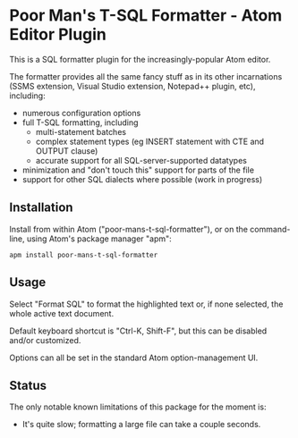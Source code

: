 # Poor Man's T-SQL Formatter - Atom Editor Plugin

This is a SQL formatter plugin for the increasingly-popular Atom editor.

The formatter provides all the same fancy stuff as in its other incarnations (SSMS extension, Visual Studio extension, Notepad++ plugin, etc), including:

* numerous configuration options
* full T-SQL formatting, including
   * multi-statement batches
   * complex statement types (eg INSERT statement with CTE and OUTPUT clause)
   * accurate support for all SQL-server-supported datatypes
* minimization and "don't touch this" support for parts of the file
* support for other SQL dialects where possible (work in progress)

## Installation

Install from within Atom ("poor-mans-t-sql-formatter"), or on the command-line, using Atom's package manager "apm":

```
apm install poor-mans-t-sql-formatter
```

## Usage

Select "Format SQL" to format the highlighted text or, if none selected, the whole active text document.

Default keyboard shortcut is "Ctrl-K, Shift-F", but this can be disabled and/or customized.

Options can all be set in the standard Atom option-management UI.

## Status

The only notable known limitations of this package for the moment is:

* It's quite slow; formatting a large file can take a couple seconds.

